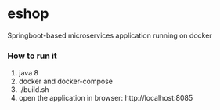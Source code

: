 # eshop

Springboot-based microservices application running on docker

### How to run it
1. java 8
2. docker and docker-compose
3. ./build.sh
4. open the application in browser: http://localhost:8085